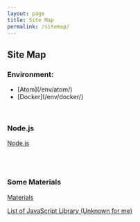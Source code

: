 ```yaml
---
layout: page
title: Site Map
permalink: /sitemap/
---
```



## Site Map


### Environment:

<ul>
    <li>[Atom](/env/atom/)</li>
    <li>[Docker](/env/docker/)</li>
</ul>



<br/>

### Node.js

[Node.js](/nodejs/)



<br/><br/>

### Some Materials

[Materials](/materials/)

[List of JavaScript Library (Unknown for me)](/js-library-list/)
